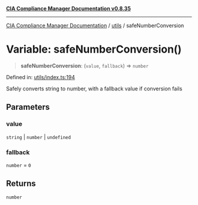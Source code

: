 [**CIA Compliance Manager Documentation v0.8.35**](../../README.md)

***

[CIA Compliance Manager Documentation](../../modules.md) / [utils](../README.md) / safeNumberConversion

# Variable: safeNumberConversion()

> **safeNumberConversion**: (`value`, `fallback`) => `number`

Defined in: [utils/index.ts:194](https://github.com/Hack23/cia-compliance-manager/blob/b297770fc62abf558e2711cd029bbbe74e6c5cfb/src/utils/index.ts#L194)

Safely converts string to number, with a fallback value if conversion fails

## Parameters

### value

`string` | `number` | `undefined`

### fallback

`number` = `0`

## Returns

`number`
